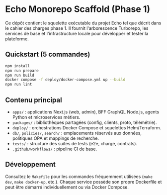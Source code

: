 # Echo Monorepo Scaffold (Phase 1)

Ce dépôt contient le squelette exécutable du projet Echo tel que décrit dans le cahier des charges phase 1. Il fournit l'arborescence Turborepo, les services de base et l'infrastructure locale pour développer et tester la plateforme.

## Quickstart (5 commandes)

```bash
npm install
npm run prepare
npm run build
docker compose -f deploy/docker-compose.yml up --build
npm run lint
```

## Contenu principal

- `apps/` : applications Next.js (web, admin), BFF GraphQL Node.js, agents Python et microservices métiers.
- `packages/` : bibliothèques partagées (config, clients, proto, télémétrie).
- `deploy/` : orchestrations Docker Compose et squelettes Helm/Terraform.
- `db/`, `policies/`, `search/` : emplacements réservés aux données, politiques OPA et mappings de recherche.
- `tests/` : structure des suites de tests (e2e, charge, contrats).
- `.github/workflows/` : pipeline CI de base.

## Développement

Consultez le `Makefile` pour les commandes fréquemment utilisées (`make dev`, `make docker-up`, etc.). Chaque service possède son propre Dockerfile et peut être démarré individuellement ou via Docker Compose.

